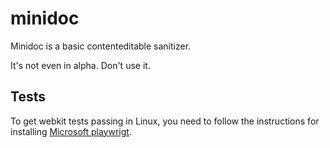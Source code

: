 # minidoc

Minidoc is a basic contenteditable sanitizer.

It's not even in alpha. Don't use it.

## Tests

To get webkit tests passing in Linux, you need to follow the instructions for installing [Microsoft playwrigt](https://github.com/microsoft/playwright).
